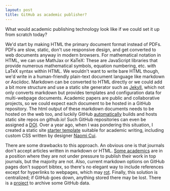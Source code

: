 ```yaml
---
layout: post
title: GitHub as academic publisher?
---
```


What would academic publishing technology look like if we could set it up
from scratch today?

We'd start by making HTML the primary document format instead of PDFs.
PDFs are slow, static, don't use responsive design, and get converted to web
documents anyway in modern browsers.
For mathematical notation in HTML, we can use MathJax or KaTeX:
These are JavaScript libraries that provide numerous mathematical
symbols, equation numbering, etc. with LaTeX syntax within HTML.
We wouldn't want to write bare HTML though, we'd write in a human-friendly
plain-text document language like markdown or Asciidoc.
Markdown can be converted to HTML directly or we could add a bit more
structure and use a static site generator such as [Jekyll](https://jekyllrb.com/),
which not only converts markdown but provides templates and configuration data
for multi-webpage documents.
Academic papers are public and collaborative projects, so we could
expect each document to be hosted in a GitHub repository.
The html output of these markdown documents needs to be hosted on the web too,
and luckily GitHub [automatically](https://pages.github.com/)
builds and hosts static site repos on github.io!
Such GitHub repositories can even be assigned a [DOI](https://guides.github.com/activities/citable-code/).
Over a year ago, when I was pondering this situation, I created a
static site [starter template](https://github.com/amacfie/jekyll_site) suitable
for academic writing, including custom CSS written by designer
[Naomi Cui](http://nowme.ca).

There are some drawbacks to this approach.
An obvious one is that journals don't accept articles written in markdown or
HTML.
[Some academics](http://www.math.rutgers.edu/~zeilberg/Opinion77.html) are in a
position where they are not under pressure to publish their work in top
journals, but the majority are not.
Also, current markdown options on GitHub pages don't support bibtex,
so there's no elegant way to include references except for hyperlinks to
webpages, which may [rot](http://www.gwern.net/Archiving%20URLs#fn3).
Finally, this solution is centralized; if GitHub goes down, anything stored
there may be lost.
There is a [project](https://www.githubarchive.org/) to archive some GitHub
data.

